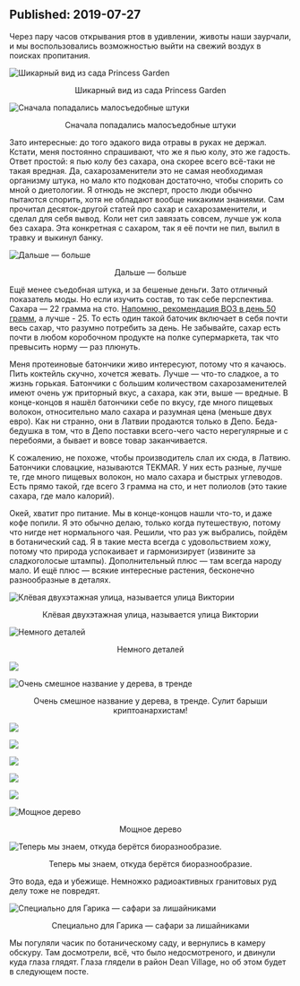 Published: 2019-07-27
---
Через пару часов открывания ртов в удивлении, животы наши заурчали, и мы воспользовались возможностью выйти на свежий воздух в поисках пропитания.


![Шикарный вид из сада Princess Garden](https://lh3.googleusercontent.com/DTQ3HHzvdx1ycFL52_8-epzoCMOjbBLoENgbGHQWwOmVvDlJKmGzWfWYKgbEQobGO9dLPKcmsKfx96Oy4IA=w500-no-tmp.jpg)
<div style='text-align:center'>Шикарный вид из сада Princess Garden</div>


![Сначала попадались малосъедобные штуки](https://lh3.googleusercontent.com/_5wzUBBZhJtbv0aF2ZYfjT7guNjgBHnS9-xs5ats5RAYAPLutdOKs1RqywbV0kQoRRlL5VrbZhvhDDa-UJw=w500-no-tmp.jpg)
<div style='text-align:center'>Сначала попадались малосъедобные штуки</div>

Зато интересные: до того эдакого вида отравы в руках не держал. Кстати, меня постоянно спрашивают, что же я пью колу, это же гадость. Ответ простой: я пью колу без сахара, она скорее всего всё-таки не такая вредная. Да, сахарозаменители это не самая необходимая организму штука, но мало кто подкован достаточно, чтобы спорить со мной о диетологии. Я отнюдь не эксперт, просто люди обычно пытаются спорить, хотя не обладают вообще никакими знаниями. Сам прочитал десяток-другой статей про сахар и сахарозаменители, и сделал для себя вывод. Коли нет сил завязать совсем, лучше уж кола без сахара. Эта конкретная с сахаром, так я её почти не пил, вылил в травку и выкинул банку.


![Дальше — больше](https://lh3.googleusercontent.com/49LuFRS78c3-HBh6t9VlMJTtAbJ_x_dtozlW_NC25v8Rw_RtHwwQpzkLJMyydFNf8iS-fVf5Te6hUi0RXn0=w500-no-tmp.jpg)
<div style='text-align:center'>Дальше — больше</div>

Ещё менее съедобная штука, и за бешеные деньги. Зато отличный показатель моды. Но если изучить состав, то так себе перспектива. Сахара — 22 грамма на сто. [Напомню, рекомендация ВОЗ в день 50 грамм](/files/9789241549028_eng.pdf), а лучше - 25. То есть один такой баточик включает в себя почти весь сахар, что разумно потребить за день. Не забывайте, сахар есть почти в любом коробочном продукте на полке супермаркета, так что превысить норму — раз плюнуть.

Меня протеиновые батончики живо интересуют, потому что я качаюсь. Пить коктейль скучно, хочется жевать. Лучше — что-то сладкое, а то жизнь горькая. Батончики с большим количеством сахарозаменителей имеют очень уж приторный вкус, а сахара, как эти, выше — вредные. В конце-концов я нашёл батончики себе по вкусу, где много пищевых волокон, относительно мало сахара и разумная цена (меньше двух евро). Как ни странно, они в Латвии продаются только в Депо. Беда-бедушка в том, что в Депо поставки всего-чего часто нерегулярные и с перебоями, а бывает и вовсе товар заканчивается.

К сожалению, не похоже, чтобы производитель слал их сюда, в Латвию. Батончики словацкие, называются TEKMAR. У них есть разные, лучше те, где много пищевых волокон, но мало сахара и быстрых углеводов. Есть прямо такой, где всего 3 грамма на сто, и нет полиолов (это такие сахара, где мало калорий).

Окей, хватит про питание. Мы в конце-концов нашли что-то, и даже кофе попили. Я это обычно делаю, только когда путешествую, потому что нигде нет нормального чая. Решили, что раз уж выбрались, пойдём в ботанический сад. Я в такие места всегда с удовольствием хожу, потому что природа успокаивает и гармонизирует (извините за сладкоголосые штампы). Дополнительный плюс — там всегда народу мало. И ещё плюс — всякие интересные растения, бесконечно разнообразные в деталях.


![Клёвая двухэтажная улица, называется улица Виктории](https://lh3.googleusercontent.com/p5rmy2IW39BHMy1HP0d4_L-UbEJy8TUgOOypCldrKKRhyP418NgKKSb5JwKRy6ZolcHBN-ThOQMtUfU0acc=w500-no-tmp.jpg)

<div style='text-align:center'>Клёвая двухэтажная улица, называется улица Виктории</div>


![Немного деталей](https://lh3.googleusercontent.com/IBvrEvSC7WwHKunkBz1V3HHuBLZtQFvDdNYR9a9rc6aUcaK5qHR0frTSiIF4FBEB2xZAxumF9MoOD38uFaw=w500-no-tmp.jpg)
<div style='text-align:center'>Немного деталей</div>



![](https://lh3.googleusercontent.com/OHzBSXOxqWRPvPEK_onBf-WbWNWr3-6NuFCqLVP8JdGBPFvRdPQT3s3dRel8OUflFfeS9SRyWzVaxDWCQVU=w500-no-tmp.jpg)
<div style='text-align:center'></div>


![Очень смешное название у дерева, в тренде](https://lh3.googleusercontent.com/wdlyV_q5y6qPOjS0uOHqSr14nrhYNMUh29MYkYW4zN_Y2P63fJEIXqTVx9NlxB6XoFZ1iF4qBt6kwGBunaQ=w500-no-tmp.jpg)
<div style='text-align:center'>Очень смешное название у дерева, в тренде. Сулит барыши криптоанархистам!</div>


![](https://lh3.googleusercontent.com/87nsyP-1tzf5Px15hJH6ObxtIqgoEXbtVS9ffMyu5CVDbiUu1EDqsSv-2i9X-GZefF63cQu6Glhx65pixcg=w500-no-tmp.jpg)
<div style='text-align:center'></div>


![](https://lh3.googleusercontent.com/nh87uUB-l60t6liBkq6B-tJi1KQ-8EuYQye3NKb8quGFjNtMvvuSwcv_WxYvCYvrrFj3JVgnd0_l4VOTZsc=w500-no-tmp.jpg)
<div style='text-align:center'></div>


![](https://lh3.googleusercontent.com/DD_gNy6Y1X9YqUhKrLes-rka7eQcrG1E5gQMC5IUXFhx2ecE-xkUWKDMc83h32a5-qb1cszKZ3IVAicmG1c=w500-no-tmp.jpg)
<div style='text-align:center'></div>


![](https://lh3.googleusercontent.com/AbS4WK9E-IabfQEZMdDKRPpbyZQ8s3JEPXw57_pA8zP0mHKgAeZr6aypbDCTHTT8VjBOKLvWQwOmDDlItA0=w500-no-tmp.jpg)
<div style='text-align:center'></div>


![](https://lh3.googleusercontent.com/WkAhUw_Yw5G64vEnndx0mWDKlw2eWT6MAR5uZcuVL65aE54pmGdPiXNQmHR5AwfFyUwyJhgAEnZioGfNygo=w500-no-tmp.jpg)
<div style='text-align:center'></div>



![Мощное дерево](https://lh3.googleusercontent.com/PPUCPnk6sDUk9A-dvRyjPZv-k0hhRm7zDlpNiJwBKXbK4DJx3TmLAJSnfo2sDXDHUciI3Xn6KPgVeXrYhtY=w500-no-tmp.jpg)
<div style='text-align:center'>Мощное дерево</div>


![Теперь мы знаем, откуда берётся биоразнообразие.](https://lh3.googleusercontent.com/8q2B6KCypRNDWj7eHjyYEpAIx40XRTMepFGDrr4hzNEVHoe82_vXx579gvn1vOv6N6J_ljhO3cw4cd9LwrQ=w500-no-tmp.jpg)
<div style='text-align:center'>Теперь мы знаем, откуда берётся биоразнообразие. </div>

Это вода, еда и убежище. Немножко радиоактивных гранитовых руд делу тоже не повредят.


![Специально для Гарика — сафари за лишайниками](https://lh3.googleusercontent.com/_xtvQGCbsY02zo7szSD3Qxf7Ov5JqcvrD7zz2cFn8b8lLg5W-uBXFNSFDE745p_ISa3cVApVH9Iehb00bzM=w500-no-tmp.jpg)
<div style='text-align:center'>Специально для Гарика — сафари за лишайниками</div>

Мы погуляли часик по ботаническому саду, и вернулись в камеру обскуру. Там досмотрели, всё, что было недосмотреного, и двинули куда глаза глядят. Глаза глядели в район Dean Village, но об этом будет в следующем посте.

<!--stackedit_data:
eyJoaXN0b3J5IjpbMTEwMzgyMjY5M119
-->